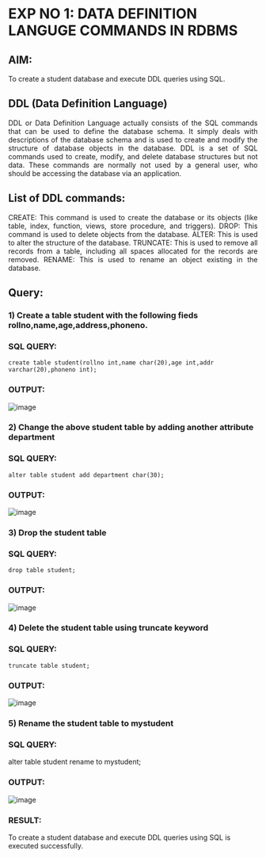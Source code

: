 # EXP NO 1: DATA DEFINITION LANGUGE COMMANDS IN RDBMS

## AIM:
To create a student database and execute DDL queries using SQL.


## DDL (Data Definition Language)
<div align="justify">
DDL or Data Definition Language actually consists of the SQL commands that can be used to define the database schema. It simply deals with descriptions of the database schema and is used to create and modify the structure of database objects in the database. DDL is a set of SQL commands used to create, modify, and delete database structures but not data. These commands are normally not used by a general user, who should be accessing the database via an application.
</div>
 
## List of DDL commands: 
<div align="justify">
CREATE: This command is used to create the database or its objects (like table, index, function, views, store procedure, and triggers).
DROP: This command is used to delete objects from the database.
ALTER: This is used to alter the structure of the database.
TRUNCATE: This is used to remove all records from a table, including all spaces allocated for the records are removed.
RENAME: This is used to rename an object existing in the database.
</div>

## Query:
### 1) Create a table student with the following fieds rollno,name,age,address,phoneno.

### SQL QUERY: 
```
create table student(rollno int,name char(20),age int,addr varchar(20),phoneno int);
```
### OUTPUT:
![image](https://github.com/Aishwarya-sankar/F2_DBMS/assets/121418444/0a408222-71e9-489b-9a1c-e2018c96e9f2)

### 2) Change the above student table by adding another attribute department

### SQL QUERY: 
```
alter table student add department char(30);
```
### OUTPUT:
![image](https://github.com/Aishwarya-sankar/F2_DBMS/assets/121418444/d89fc1a6-0255-4e24-be57-d4a2bdbdb88e)


### 3) Drop the student table
 
### SQL QUERY: 
```
drop table student;
```

### OUTPUT:
![image](https://github.com/Aishwarya-sankar/F2_DBMS/assets/121418444/cda2e0c8-50d6-49e1-be64-1db873059e4c)


### 4) Delete the student table using truncate keyword

### SQL QUERY: 
```
truncate table student;
```

### OUTPUT:
![image](https://github.com/Aishwarya-sankar/F2_DBMS/assets/121418444/321cfd54-fbd4-4ad7-800b-55ab4eda33e1)



### 5) Rename the student table to mystudent

### SQL QUERY: 
alter table student rename to mystudent;


### OUTPUT:
![image](https://github.com/Aishwarya-sankar/F2_DBMS/assets/121418444/5c0207cf-d846-4bf2-a771-788ccaed64e5)
### RESULT:
To create a student database and execute DDL queries using SQL is executed successfully.
